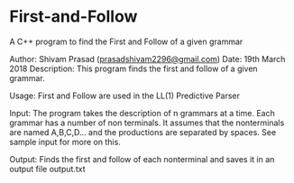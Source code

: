 # First-and-Follow
A C++ program to find the First and Follow of a given grammar
 
   Author: Shivam Prasad (prasadshivam2296@gmail.com)
   Date:   19th March 2018
   Description: This program finds the first and follow of a given grammar.
  
   Usage: First and Follow are used in the LL(1) Predictive Parser
  
  
   Input:  The program takes the description of n grammars at a time.
           Each grammar has a number of non terminals.
           It assumes that the nonterminals are named A,B,C,D... and the productions are separated by spaces.
           See sample input for more on this.
  
   Output: Finds the first and follow of each nonterminal and saves it in an output file output.txt
  
